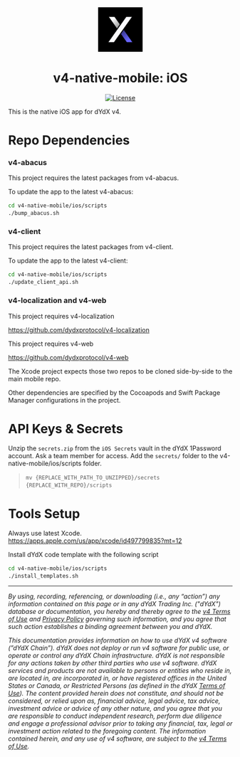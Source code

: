 <div align="center">
  <img src='https://github.com/dydxprotocol/v4-native-mobile/blob/main/ios/dydxV4/dydxV4/Assets.xcassets/AppIcon.appiconset/App%20icon%403x.png' alt='icon'  width="100"  height="100" />
</div>
<h1 align="center">v4-native-mobile: iOS</h1>

<div align="center">
  <a href='https://github.com/dydxprotocol/v4-native-main/blob/main/LICENSE'>
    <img src='https://img.shields.io/badge/License-AGPL_v3-blue.svg' alt='License' />
  </a>
</div>

This is the native iOS app for dYdX v4.

# Repo Dependencies

### v4-abacus

This project requires the latest packages from v4-abacus.

To update the app to the latest v4-abacus:

```zsh
cd v4-native-mobile/ios/scripts
./bump_abacus.sh 
```

### v4-client

This project requires the latest packages from v4-client.

To update the app to the latest v4-client:

```zsh
cd v4-native-mobile/ios/scripts
./update_client_api.sh 
```

### v4-localization and v4-web

This project requires v4-localization

https://github.com/dydxprotocol/v4-localization

This project requires v4-web

https://github.com/dydxprotocol/v4-web

The Xcode project expects those two repos to be cloned side-by-side to the main mobile repo.

Other dependencies are specified by the Cocoapods and Swift Package Manager configurations in the project.

# API Keys & Secrets
Unzip the `secrets.zip` from the `iOS Secrets` vault in the dYdX 1Password account. Ask a team member for access.
Add the `secrets/` folder to the v4-native-mobile/ios/scripts folder.

> `mv {REPLACE_WITH_PATH_TO_UNZIPPED}/secrets {REPLACE_WITH_REPO}/scripts`

# Tools Setup

Always use latest Xcode.
https://apps.apple.com/us/app/xcode/id497799835?mt=12

Install dYdX code template with the following script

```zsh
cd v4-native-mobile/ios/scripts
./install_templates.sh 
```

_______
*By using, recording, referencing, or downloading (i.e., any “action”) any information contained on this page or in any dYdX Trading Inc. ("dYdX") database or documentation, you hereby and thereby agree to the [v4 Terms of Use](https://dydx.exchange/v4-terms) and [Privacy Policy](https://dydx.exchange/privacy) governing such information, and you agree that such action establishes a binding agreement between you and dYdX.*

*This documentation provides information on how to use dYdX v4 software (”dYdX Chain”). dYdX does not deploy or run v4 software for public use, or operate or control any dYdX Chain infrastructure. dYdX is not responsible for any actions taken by other third parties who use v4 software. dYdX services and products are not available to persons or entities who reside in, are located in, are incorporated in, or have registered offices in the United States or Canada, or Restricted Persons (as defined in the dYdX [Terms of Use](https://dydx.exchange/terms)). The content provided herein does not constitute, and should not be considered, or relied upon as, financial advice, legal advice, tax advice, investment advice or advice of any other nature, and you agree that you are responsible to conduct independent research, perform due diligence and engage a professional advisor prior to taking any financial, tax, legal or investment action related to the foregoing content. The information contained herein, and any use of v4 software, are subject to the [v4 Terms of Use](https://dydx.exchange/v4-terms).*
